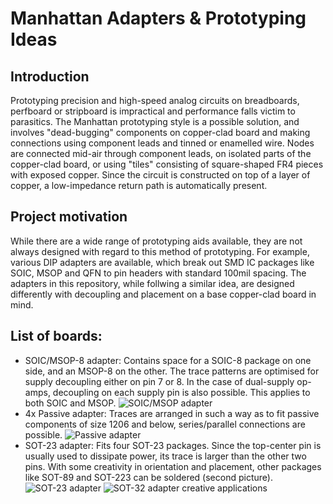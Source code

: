 # Manhattan Adapters & Prototyping Ideas
## Introduction
Prototyping precision and high-speed analog circuits on breadboards, perfboard or stripboard is impractical and performance falls victim to parasitics. The Manhattan prototyping style is a possible solution, and involves "dead-bugging" components on copper-clad board and making connections using component leads and tinned or enamelled wire. Nodes are connected mid-air through component leads, on isolated parts of the copper-clad board, or using "tiles" consisting of square-shaped FR4 pieces with exposed copper. Since the circuit is constructed on top of a layer of copper, a low-impedance return path is automatically present.
## Project motivation
While there are a wide range of prototyping aids available, they are not always designed with regard to this method of prototyping. For example, various DIP adapters are available, which break out SMD IC packages like SOIC, MSOP and QFN to pin headers with standard 100mil spacing. The adapters in this repository, while follwing a similar idea, are designed differently with decoupling and placement on a base copper-clad board in mind. 
## List of boards:
- SOIC/MSOP-8 adapter: Contains space for a SOIC-8 package on one side, and an MSOP-8 on the other. The trace patterns are optimised for supply decoupling either on pin 7 or 8. In the case of dual-supply op-amps, decoupling on each supply pin is also possible. This applies to both SOIC and MSOP. 
![SOIC/MSOP adapter](https://github.com/NNNIIndia/Manhattan-Adapters-Prototyping-Ideas/blob/main/Resources/SOIC%2BMSOP.png)
- 4x Passive adapter: Traces are arranged in such a way as to fit passive components of size 1206 and below, series/parallel connections are possible.
![Passive adapter](https://github.com/NNNIIndia/Manhattan-Adapters-Prototyping-Ideas/blob/main/Resources/Passive.png)
- SOT-23 adapter: Fits four SOT-23 packages. Since the top-center pin is usually used to dissipate power, its trace is larger than the other two pins. With some creativity in orientation and placement, other packages like SOT-89 and SOT-223 can be soldered (second picture). 
![SOT-23 adapter](https://github.com/NNNIIndia/Manhattan-Adapters-Prototyping-Ideas/blob/main/Resources/SOT23.png)
![SOT-32 adapter creative applications](https://github.com/NNNIIndia/Manhattan-Adapters-Prototyping-Ideas/blob/main/Resources/SOT23%20Creative.png)
